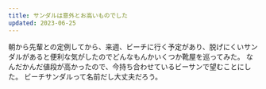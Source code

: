 ```yaml
---
title: サンダルは意外とお高いものでした
updated: 2023-06-25
---
```


朝から先輩との定例してから、来週、ビーチに行く予定があり、脱げにくいサンダルがあると便利な気がしたのでどんなもんかいくつか靴屋を巡ってみた。
なんだかんだ値段が高かったので、今持ち合わせているビーサンで望むことにした。
ビーチサンダルって名前だし大丈夫だろう。
